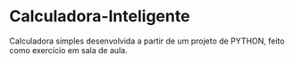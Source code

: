 # Calculadora-Inteligente
Calculadora simples desenvolvida a partir de um projeto de PYTHON, feito como exercício em sala de aula.

